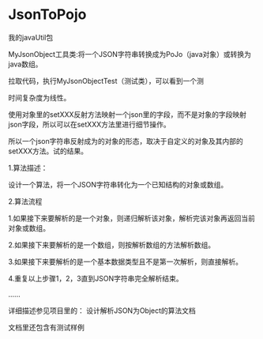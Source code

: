 # JsonToPojo
我的javaUtil包

MyJsonObject工具类:将一个JSON字符串转换成为PoJo（java对象）或转换为java数组。

拉取代码，执行MyJsonObjectTest（测试类），可以看到一个测

时间复杂度为线性。

使用对象里的setXXX反射方法映射一个json里的字段，而不是对象的字段映射json字段，所以可以在setXXX方法里进行细节操作。

所以一个json字符串反射成为的对象的形态，取决于自定义的对象及其内部的setXXX方法。试的结果。



1.算法描述：

设计一个算法，将一个JSON字符串转化为一个已知结构的对象或数组。

2.算法流程

1.如果接下来要解析的是一个对象，则递归解析该对象，解析完该对象再返回当前对象或数组。

2.如果接下来要解析的是一个数组，则按解析数组的方法解析数组。

3.如果接下来要解析的是一个基本数据类型且不是第一次解析，则直接解析。

4.重复以上步骤1，2，3直到JSON字符串完全解析结束。


......

详细描述参见项目里的： 设计解析JSON为Object的算法文档   

文档里还包含有测试样例
